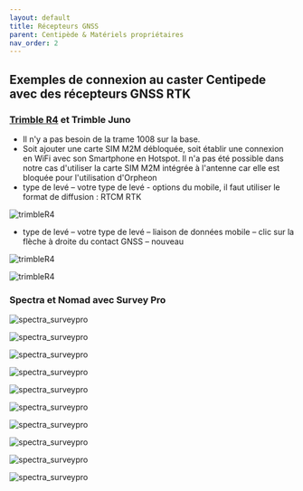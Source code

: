 ```yaml
---
layout: default
title: Récepteurs GNSS
parent: Centipède & Matériels propriétaires
nav_order: 2
---
```


## Exemples de connexion au caster Centipede avec des récepteurs GNSS RTK

### [Trimble R4](https://www.trimble.com/support_trl.aspx?Nav=Collection-65944&pt=Trimble%20R4) et Trimble Juno


* Il n'y a pas besoin de la trame 1008 sur la base.
* Soit ajouter une carte SIM M2M débloquée, soit établir une connexion en WiFi avec son Smartphone en Hotspot. Il n'a pas été possible dans notre cas d'utiliser la carte SIM M2M intégrée à l'antenne car elle est bloquée pour l'utilisation d'Orpheon
* type de levé – votre type de levé - options du mobile, il faut utiliser le format de diffusion : RTCM RTK

![trimbleR4](https://jancelin.github.io/docs-centipedeRTK/assets/images/consoles_rtk/trimble1.jpg)


* type de levé – votre type de levé – liaison de données mobile – clic sur la flèche à droite du contact GNSS – nouveau

![trimbleR4](https://jancelin.github.io/docs-centipedeRTK/assets/images/consoles_rtk/trimble2.jpg)

![trimbleR4](https://jancelin.github.io/docs-centipedeRTK/assets/images/consoles_rtk/trimble3.jpg)


### Spectra et Nomad avec Survey Pro


![spectra_surveypro](https://jancelin.github.io/docs-centipedeRTK/assets/images/consoles_rtk/spectra_surveypro1.jpg)

![spectra_surveypro](https://jancelin.github.io/docs-centipedeRTK/assets/images/consoles_rtk/spectra_surveypro2.jpg)

![spectra_surveypro](https://jancelin.github.io/docs-centipedeRTK/assets/images/consoles_rtk/spectra_surveypro3.jpg)

![spectra_surveypro](https://jancelin.github.io/docs-centipedeRTK/assets/images/consoles_rtk/spectra_surveypro4.jpg)

![spectra_surveypro](https://jancelin.github.io/docs-centipedeRTK/assets/images/consoles_rtk/spectra_surveypro5.jpg)

![spectra_surveypro](https://jancelin.github.io/docs-centipedeRTK/assets/images/consoles_rtk/spectra_surveypro6.jpg)

![spectra_surveypro](https://jancelin.github.io/docs-centipedeRTK/assets/images/consoles_rtk/spectra_surveypro7.jpg)

![spectra_surveypro](https://jancelin.github.io/docs-centipedeRTK/assets/images/consoles_rtk/spectra_surveypro8.jpg)

![spectra_surveypro](https://jancelin.github.io/docs-centipedeRTK/assets/images/consoles_rtk/spectra_surveypro9.jpg)

![spectra_surveypro](https://jancelin.github.io/docs-centipedeRTK/assets/images/consoles_rtk/spectra_surveypro10.jpg)
